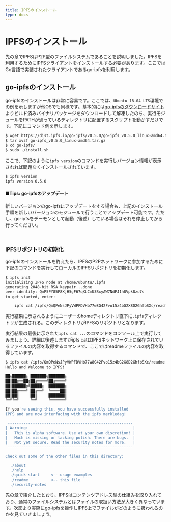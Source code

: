 ```yaml
---
title: IPFSのインストール
type: docs
---
```

# IPFSのインストール
先の章でIPFSはP2P型のファイルシステムであることを説明しました。IPFSを利用するためにIPFSクライアントをインストールする必要があります。ここではGo言語で実装されたクライアントであるgo-ipfsを利用します。

## go-ipfsのインストール

go-ipfsのインストールは非常に容易です。ここでは、`Ubuntu 18.04 LTS`環境での例を示しますが他OSでも同様です。基本的には[go-ipfsのダウンロードサイト](https://dist.ipfs.io/#go-ipfs)よりビルド済みバイナリパッケージをダウンロードして解凍したのち、実行モジュールをPATHが通っているディレクトリに配置するスクリプトを動かすだけです。下記にコマンド例を示します。

```bash
$ wget https://dist.ipfs.io/go-ipfs/v0.5.0/go-ipfs_v0.5.0_linux-amd64.tar.gz    #URLは、環境やバージョンにより適宜変更してください。
$ tar xvzf go-ipfs_v0.5.0_linux-amd64.tar.gz
$ cd go-ipfs/
$ sudo ./install.sh
```

ここで、下記のように`ipfs version`のコマンドを実行しバージョン情報が表示されれば問題なくインストールされています。

```bash
$ ipfs version
ipfs version 0.5.0
```

#### ■Tips:  go-ipfsのアップデート

新しいバージョンのgo-ipfsにアップデートをする場合も、上記のインストール手順を新しいバージョンのモジュールで行うことでアップデート可能です。ただし、go-ipfsをデーモンとして起動（後述）している場合はそれを停止してから行ってください。

​

### IPFSリポジトリの初期化

go-ipfsのインストールを終えたら、IPFSのP2Pネットワークに参加するために下記のコマンドを実行してローカルのIPFSリポジトリを初期化します。

```bash
$ ipfs init
initializing IPFS node at /home/ubuntu/.ipfs
generating 2048-bit RSA keypair...done
peer identity: QmP5PY85F8XjH5gF67qXLCmU3BxyAW7NdFJ1h8Vpk8zu7s
to get started, enter:

    ipfs cat /ipfs/QmQPeNsJPyVWPFDVHb77w8G42Fvo15z4bG2X8D2GhfbSXc/readme
```

実行結果に示されるようにユーザーのhomeディレクトリ直下に`.ipfs`ディレクトリが生成される。このディレクトリがIPFSのリポジトリとなります。

実行結果の最後に示された`ipfs cat ...`のコマンドをコンソール上で実行してみましょう。詳細は後述しますがipfs catはIPFSネットワーク上に保存されているファイルの内容を取得するコマンドで、ここではreadmeファイルの内容を取得しています。

```bash
$ ipfs cat /ipfs/QmQPeNsJPyVWPFDVHb77w8G42Fvo15z4bG2X8D2GhfbSXc/readme
Hello and Welcome to IPFS!

██╗██████╗ ███████╗███████╗
██║██╔══██╗██╔════╝██╔════╝
██║██████╔╝█████╗  ███████╗
██║██╔═══╝ ██╔══╝  ╚════██║
██║██║     ██║     ███████║
╚═╝╚═╝     ╚═╝     ╚══════╝

If you're seeing this, you have successfully installed
IPFS and are now interfacing with the ipfs merkledag!

 -------------------------------------------------------
| Warning:                                              |
|   This is alpha software. Use at your own discretion! |
|   Much is missing or lacking polish. There are bugs.  |
|   Not yet secure. Read the security notes for more.   |
 -------------------------------------------------------

Check out some of the other files in this directory:

  ./about
  ./help
  ./quick-start     <-- usage examples
  ./readme          <-- this file
  ./security-notes
```

先の章で紹介したとおり、IPFSはコンテンツアドレス型の仕組みを取り入れており、通常のファイルシステムとはファイルの取扱い方法が大きく異なっています。次節より実際にgo-ipfsを操作しIPFS上でファイルがどのように扱われるのかを見ていきましょう。
